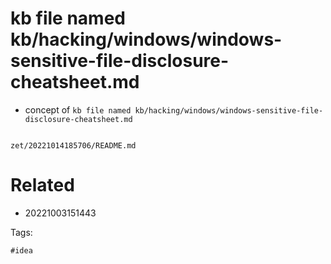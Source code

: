 # kb file named kb/hacking/windows/windows-sensitive-file-disclosure-cheatsheet.md

- concept of `kb file named kb/hacking/windows/windows-sensitive-file-disclosure-cheatsheet.md`

```
```

` zet/20221014185706/README.md `

# Related

- 20221003151443

Tags:

    #idea

